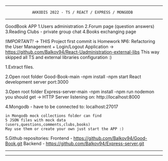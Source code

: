 *******************************************************************************
                AKKODIS 2022 - TS / REACT / EXPRESS / MONGODB
*******************************************************************************
GoodBook APP
1.Users administration
2.Forum page (question answers)
3.Reading Clubs - private group chat
4.Books exchanging page

*!IMPORTANT!*
-> THIS Project first commit is Homework №6: Refactoring the User Management + Login/Logout Application
-> https://github.com/Balkov94/React-Uadministration-external-libs
 This way skipped all TS and external libraries configuration :)

1.Extract files.

2.Open root folder Good-Book-main
 -npm install
 -npm start
      React development server port:3000

3.Open root folder Express-server-main
 -npm install
 -npm run nodemon
       you should get  -> HTTP Server listening on: http://localhost:8000


4.Mongodb - have to be connected to: localhost:27017

	in Mongodb mock collections folder can find 
	5 JSON files with mock data 
	(users,questions,comments,clubs,books)
	May use them or create your own just start the APP :)

5.Github repositories:
Frontend - https://github.com/Balkov94/Good-Book.git
Backend - https://github.com/Balkov94/Express-server.git

*******************************************************************************
*******************************************************************************